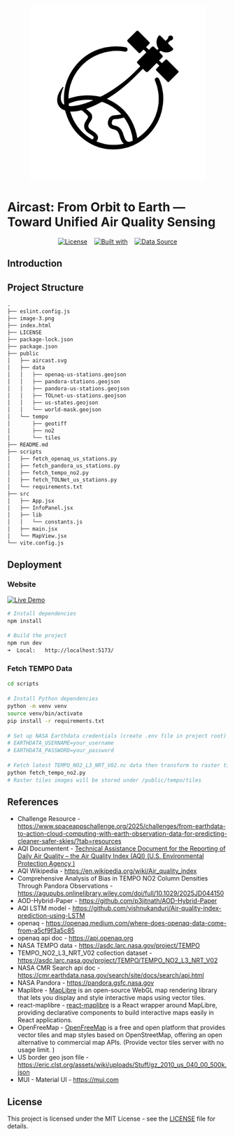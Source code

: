 <div align="center">
  <img src="image-3.png" alt="Aircast Logo" width="400"/>
</div>

# Aircast: From Orbit to Earth — Toward Unified Air Quality Sensing

<div align="center">
  
[![License](https://img.shields.io/badge/License-MIT-green?style=plastic-square)](LICENSE)
&nbsp;&nbsp;
[![Built with](https://img.shields.io/badge/Built%20with-Vite%20%2B%20React-61dafb?style=plastic-square&logo=react)](https://vitejs.dev/)
&nbsp;&nbsp;
[![Data Source](https://img.shields.io/badge/Data%20Source-NASA-orange?style=plastic-square)](https://www.spaceappschallenge.org/2025/challenges/from-earthdata-to-action-cloud-computing-with-earth-observation-data-for-predicting-cleaner-safer-skies/?tab=resources)

</div>

## Introduction

## Project Structure

```
.
├── eslint.config.js
├── image-3.png
├── index.html
├── LICENSE
├── package-lock.json
├── package.json
├── public
│   ├── aircast.svg
│   ├── data
│   │   ├── openaq-us-stations.geojson
│   │   ├── pandora-stations.geojson
│   │   ├── pandora-us-stations.geojson
│   │   ├── TOLnet-us-stations.geojson
│   │   ├── us-states.geojson
│   │   └── world-mask.geojson
│   └── tempo
│       ├── geotiff
│       ├── no2
│       └── tiles
├── README.md
├── scripts
│   ├── fetch_openaq_us_stations.py
│   ├── fetch_pandora_us_stations.py
│   ├── fetch_tempo_no2.py
│   ├── fetch_TOLNet_us_stations.py
│   └── requirements.txt
├── src
│   ├── App.jsx
│   ├── InfoPanel.jsx
│   ├── lib
│   │   └── constants.js
│   ├── main.jsx
│   └── MapView.jsx
└── vite.config.js
```

## Deployment

### Website 
[![Live Demo](https://img.shields.io/badge/Live%20Demo-Visit%20Site-blue?style=flat-square&logo=github)](https://68332.github.io/Aircast/)

```bash
# Install dependencies
npm install

# Build the project
npm run dev
➜  Local:   http://localhost:5173/
```

### Fetch TEMPO Data

```bash
cd scripts

# Install Python dependencies
python -m venv venv
source venv/bin/activate
pip install -r requirements.txt

# Set up NASA Earthdata credentials (create .env file in project root)
# EARTHDATA_USERNAME=your_username
# EARTHDATA_PASSWORD=your_password

# Fetch latest TEMPO_NO2_L3_NRT_V02.nc data then transform to raster tiles format to display on the map
python fetch_tempo_no2.py
# Raster tiles images will be stored under /public/tempo/tiles
```

## References
* Challenge Resource - https://www.spaceappschallenge.org/2025/challenges/from-earthdata-to-action-cloud-computing-with-earth-observation-data-for-predicting-cleaner-safer-skies/?tab=resources
* AQI Documentent - [Technical Assistance Document for the Reporting of Daily Air Quality – the Air Quality Index (AQI) (U.S. Environmental Protection Agency )](https://document.airnow.gov/technical-assistance-document-for-the-reporting-of-daily-air-quailty.pdf)
* AQI Wikipedia - https://en.wikipedia.org/wiki/Air_quality_index
* Comprehensive Analysis of Bias in TEMPO NO2 Column Densities Through Pandora Observations - https://agupubs.onlinelibrary.wiley.com/doi/full/10.1029/2025JD044150
* AOD-Hybrid-Paper - https://github.com/p3jitnath/AOD-Hybrid-Paper
* AQI LSTM model - https://github.com/vishnukanduri/Air-quality-index-prediction-using-LSTM
* openaq - https://openaq.medium.com/where-does-openaq-data-come-from-a5cf9f3a5c85
* openaq api doc - https://api.openaq.org
* NASA TEMPO data - https://asdc.larc.nasa.gov/project/TEMPO
* TEMPO_NO2_L3_NRT_V02 collection dataset - https://asdc.larc.nasa.gov/project/TEMPO/TEMPO_NO2_L3_NRT_V02
* NASA CMR Search api doc - https://cmr.earthdata.nasa.gov/search/site/docs/search/api.html
* NASA Pandora - https://pandora.gsfc.nasa.gov
* Maplibre - [MapLibre](https://maplibre.org) is an open-source WebGL map rendering library that lets you display and style interactive maps using vector tiles.
* react-maplibre - [react-maplibre](https://visgl.github.io/react-maplibre/docs/get-started) is a React wrapper around MapLibre, providing declarative components to build interactive maps easily in React applications.
* OpenFreeMap - [OpenFreeMap](https://openfreemap.org) is a free and open platform that provides vector tiles and map styles based on OpenStreetMap, offering an open alternative to commercial map APIs. (Provide vector tiles server with no usage limit. )
* US border geo json file - https://eric.clst.org/assets/wiki/uploads/Stuff/gz_2010_us_040_00_500k.json
* MUI - Material UI - https://mui.com

## License

This project is licensed under the MIT License - see the [LICENSE](LICENSE) file for details.